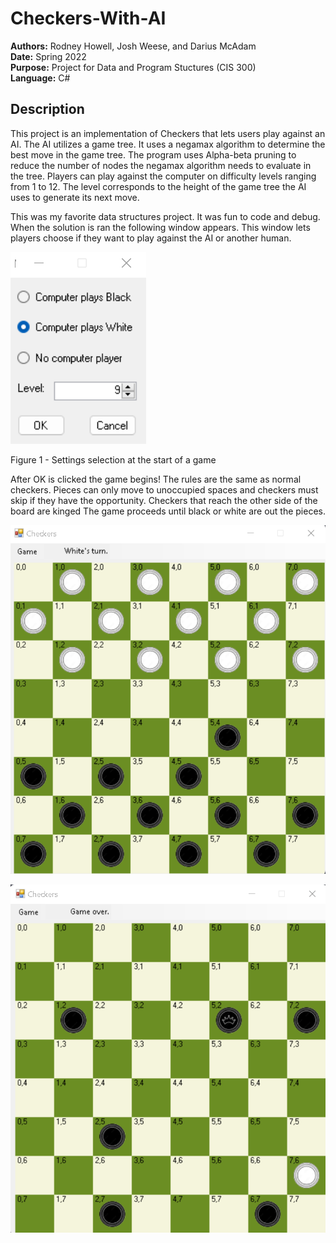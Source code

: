 # Checkers-With-AI
**Authors:** Rodney Howell, Josh Weese, and Darius McAdam  
**Date:** Spring 2022  
**Purpose:** Project for Data and Program Stuctures (CIS 300)  
**Language:** C# 

## Description
This project is an implementation of Checkers that lets users play against an AI. The AI utilizes a game tree. It uses a negamax algorithm to determine the best move in the game tree. The program uses Alpha-beta pruning to reduce the number of nodes the negamax algorithm needs to evaluate in the tree. Players can play against the computer on difficulty levels ranging from 1 to 12. The level corresponds to the height of the game tree the AI uses to generate its next move.

This was my favorite data structures project. It was fun to code and debug. When the solution is ran the following window appears. This window lets players choose if they want to play against the AI or another human.

![My Image](Images/Game-Setup.png)

Figure 1 - Settings selection at the start of a game

After OK is clicked the game begins! The rules are the same as normal checkers. Pieces can only move to unoccupied spaces and checkers must skip if they have the opportunity. Checkers that reach the other side of the board are kinged The game proceeds until black or white are out the pieces. 

![My Image](Images/Game-Start.png)

![My Image](Images/Game-Over.png)

